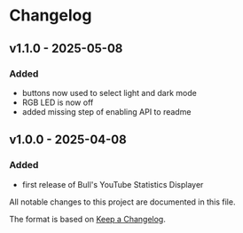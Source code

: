 # Changelog

## v1.1.0 - 2025-05-08

### Added

- buttons now used to select light and dark mode
- RGB LED is now off
- added missing step of enabling API to readme


## v1.0.0 - 2025-04-08

### Added

- first release of Bull's YouTube Statistics Displayer





All notable changes to this project are documented in this file.

The format is based on [Keep a Changelog](https://keepachangelog.com/en/1.1.0/).
